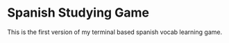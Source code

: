 # Spanish Studying Game
This is the first version of my terminal based spanish vocab learning game.
